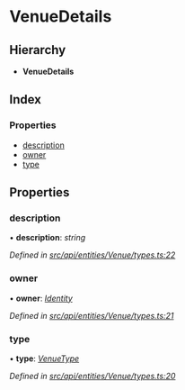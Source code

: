 # VenueDetails

## Hierarchy

* **VenueDetails**

## Index

### Properties

* [description](venuedetails.md#description)
* [owner](venuedetails.md#owner)
* [type](venuedetails.md#type)

## Properties

### description

• **description**: _string_

_Defined in_ [_src/api/entities/Venue/types.ts:22_](https://github.com/PolymathNetwork/polymesh-sdk/blob/bf2b7a12/src/api/entities/Venue/types.ts#L22)

### owner

• **owner**: [_Identity_](../classes/identity.md)

_Defined in_ [_src/api/entities/Venue/types.ts:21_](https://github.com/PolymathNetwork/polymesh-sdk/blob/bf2b7a12/src/api/entities/Venue/types.ts#L21)

### type

• **type**: [_VenueType_](../enums/venuetype.md)

_Defined in_ [_src/api/entities/Venue/types.ts:20_](https://github.com/PolymathNetwork/polymesh-sdk/blob/bf2b7a12/src/api/entities/Venue/types.ts#L20)

